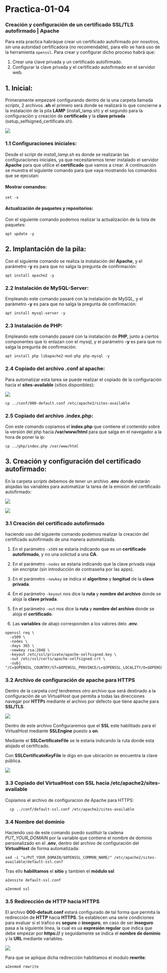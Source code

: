 # Practica-01-04

### Creación y configuración de un certificado SSL/TLS autofirmado | Apache

Para esta practica habráque crear un certificado autofirmado por nosotros, sin una autoridad certificadora (no recomendable), para ello se hará uso de la herramienta ``openssl``. Para crear y configurar dicho proceso habrá que:

1. Crear una clave privada y un certificado autofirmado.
2. Configurar la clave privada y el certificado autofirmado en el servidor web.

## 1. Inicial:

Primeramente empezaré configurando dentro de la una carpeta llamada *scripts*, 2 archivos **.sh** el primero será donde se realizará lo que concierne a la instalación de la pila **LAMP** (install_lamp.sh) y el segundo para la configuración y creación de **certificado** y la **clave privada** (setup_selfsigned_certificate.sh).

![](/Practica-01-04/images/estructura%20scripts.png)

### 1.1 Configuraciones iniciales:

Desde el script de *install_lamp.sh* es donde se realizarán las configuraciones iniciales, ya que necesitaremos tener instalado el servidor **Apache** para que utilice el **certificado** que vamos a crear. A continuación se muestra el siguiente comando para que vaya mostrando los comandos que se ejecutan:

#### Mostrar comandos:

```
set -x
```

#### Actualización de paquetes y repositorios:

Con el siguiente comando podemos realizar la actualización de la lista de paquetes:

```
apt update -y
```

## 2. Implantación de la pila:

Con el siguiente comando se realiza la instalación del **Apache**, y el parámetro **-y** es para que no salga la pregunta de confirmación:

```
apt install apache2 -y
```

### 2.2 Instalación de MySQL-Server:

Empleando este comando pasaré con la instalación de MySQL, y el parámetro **-y** es para que no salga la pregunta de confirmación:

```
apt install mysql-server -y
```

### 2.3 Instalación de PHP:

Empleando este comando pasaré con la instalación de **PHP**, junto a ciertos componentes que lo enlazan con el mysql, y el parámetro **-y** es para que no salga la pregunta de confirmación:

```
apt install php libapache2-mod-php php-mysql -y
```

### 2.4 Copiado del archivo .conf al apache:

Para automatizar esta tarea se puede realizar el copiado de la configuración hacia el **sites-available** (sitios disponibles):

![](/Practica-01-04/images/default.png)

```
cp ../conf/000-default.conf /etc/apache2/sites-available 
```

### 2.5 Copiado del archivo .index.php:

Con este comando copiamos el **index.php** que contiene el contenido sobre la versión del php hacia **/var/www/html** para que salga en el navegador a la hora de poner la ip:

```
cp ../php/index.php /var/www/html
```

## 3. Creación y configuración del certificado autofirmado:

En la carpeta *scripts* debemos de tener un archivo **.env** donde estarán alojadas las variables para automatizar la tarea de la emisión del certificado autofirmado:

![](/Practica-01-04/images/estructura%20scripts.png)


![](/Practica-01-04/images/variables.png)



### 3.1 Creación del certificado autofirmado

haciendo uso del siguiente comando podemos realizar la creación del certificado autofirmado de una manera automatizada. 

1. En el parámetro ``-x509`` se estaría indicando que es un **certificado autofirmado**, y no una solictud a una **CA**.

2. En el parámetro ``-nodes`` se estaria indicando que la clave privada viaja sin encriptar (sin introducción de contraseña por las apps).

3. En el parámetro ``-newkey`` se indica el **algoritmo** y **longitud** de la **clave privada**.

4. En el parámetro ``-keyout`` nos dice la **ruta** y **nombre del archivo** donde se aloja la **clave privada**.

5. En el parámetro ``-out`` nos dice la **ruta** y **nombre del archivo** donde se aloja el **certificado**.

6. Las **variables** de abajo corresponden a los valores delo **.env**.

```
openssl req \
  -x509 \
  -nodes \
  -days 365 \
  -newkey rsa:2048 \
  -keyout /etc/ssl/private/apache-selfsigned.key \
  -out /etc/ssl/certs/apache-selfsigned.crt \
  -subj "/C=$OPENSSL_COUNTRY/ST=$OPENSSL_PROVINCE/L=$OPENSSL_LOCALITY/O=$OPENSSL_ORGANIZATION/OU=$OPENSSL_ORGUNIT/CN=$OPENSSL_COMMON_NAME/emailAddress=$OPENSSL_EMAIL"
```

### 3.2 Archivo de configuración de apache para HTTPS

Dentro de la carpeta *conf* tendremos otro archivo que será destinado a la configuración de un VirtualHost que permita a todas las direcciones navegar por **HTTP``S``** mediante el archivo por defecto que tiene apache para **SSL/TLS**.
 
![](/Practica-01-04/images/ssl.png)

Dentro de este archivo Configuraremos que el **SSL** este habilitado para el VirtualHost mediante **SSLEngine** puesto a **on**. 

Mediante el **SSLCertificateFile** se le estaria indicando la ruta donde esta alojado el certificado.

Con **SSLCertificateKeyFile** le digo en que ubicación se encuentra la clave pública.

![](/Practica-01-04/images/VIRTUALHOSThttps.png)

### 3.3 Copiado del VirtualHost con SSL hacia /etc/apache2/sites-available

Copiamos el archivo de configuracion de Apache para HTTPS:

```
  cp ../conf/default-ssl.conf /etc/apache2/sites-available
```
### 3.4 Nombre del dominio

Haciendo uso de este comando puedo sustituir la cadena *PUT_YOUR_DOMAIN* por la variable que contiene el nombre de dominio personalizado en el **.env**, dentro del archivo de configuración del **VirtualHost** de forma automatizada:

```
sed -i "s/PUT_YOUR_DOMAIN/$OPENSSL_COMMON_NAME/" /etc/apache2/sites-available/default-ssl.conf
```

Tras ello **habilitamos** el **sitio** y tambien el **módulo ssl**

```
a2ensite default-ssl.conf
```
```
a2enmod ssl
```
### 3.5 Redirección de HTTP hacia HTTPS

El archivo **000-default.conf** estará configurado de tal forma que permita la redirección de **HTTP** hacia **HTTPS**. Se establecen una serie condiciones para evaluar si el trafico es **seguro** o **inseguro**, en caso de ser **inseguro** pasa a la siguiente línea, la cual es ua **expresión regular** que indica que debe empezar por **https://** y seguidamente se indica el **nombre de dominio** y la **URL** mediante variables. 

![](/Practica-01-04/images/000default.png)

Para que se aplique dicha redirección habilitamos el modulo **rewrite**:

```
a2enmod rewrite
```